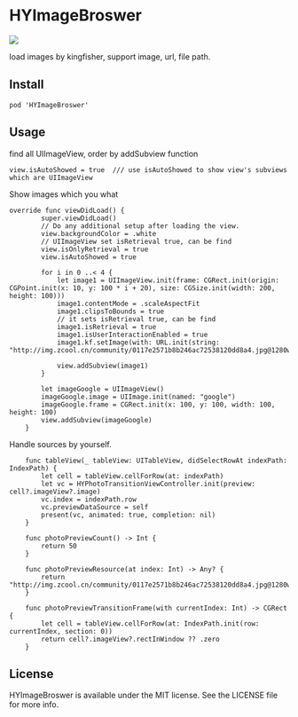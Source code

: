 # HYImageBroswer
![](https://github.com/yansaid/HYImageBrowser/blob/master/image_browser.gif?raw=true)

load images by kingfisher, support image, url, file path.

## Install
    pod 'HYImageBroswer'
## Usage

find all UIImageView, order by addSubview function
```
view.isAutoShowed = true  /// use isAutoShowed to show view's subviews which are UIImageView
```
Show images which you what
```
override func viewDidLoad() {
        super.viewDidLoad()
        // Do any additional setup after loading the view.
        view.backgroundColor = .white
        // UIImageView set isRetrieval true, can be find
        view.isOnlyRetrieval = true
        view.isAutoShowed = true
        
        for i in 0 ..< 4 {
            let image1 = UIImageView.init(frame: CGRect.init(origin: CGPoint.init(x: 10, y: 100 * i + 20), size: CGSize.init(width: 200, height: 100)))
            image1.contentMode = .scaleAspectFit
            image1.clipsToBounds = true
            // it sets isRetrieval true, can be find
            image1.isRetrieval = true
            image1.isUserInteractionEnabled = true
            image1.kf.setImage(with: URL.init(string: "http://img.zcool.cn/community/0117e2571b8b246ac72538120dd8a4.jpg@1280w_1l_2o_100sh.jpg"))
            
            view.addSubview(image1)
        }
        
        let imageGoogle = UIImageView()
        imageGoogle.image = UIImage.init(named: "google")
        imageGoogle.frame = CGRect.init(x: 100, y: 100, width: 100, height: 100)
        view.addSubview(imageGoogle)
    }
```

Handle sources by yourself.
```
    func tableView(_ tableView: UITableView, didSelectRowAt indexPath: IndexPath) {
        let cell = tableView.cellForRow(at: indexPath)
        let vc = HYPhotoTransitionViewController.init(preview: cell?.imageView?.image)
        vc.index = indexPath.row
        vc.previewDataSource = self
        present(vc, animated: true, completion: nil)
    }
    
    func photoPreviewCount() -> Int {
        return 50
    }
    
    func photoPreviewResource(at index: Int) -> Any? {
        return "http://img.zcool.cn/community/0117e2571b8b246ac72538120dd8a4.jpg@1280w_1l_2o_100sh.jpg"
    }
    
    func photoPreviewTransitionFrame(with currentIndex: Int) -> CGRect {
        let cell = tableView.cellForRow(at: IndexPath.init(row: currentIndex, section: 0))
        return cell?.imageView?.rectInWindow ?? .zero
    }
```

## License

HYImageBroswer is available under the MIT license. See the LICENSE file for more info.
